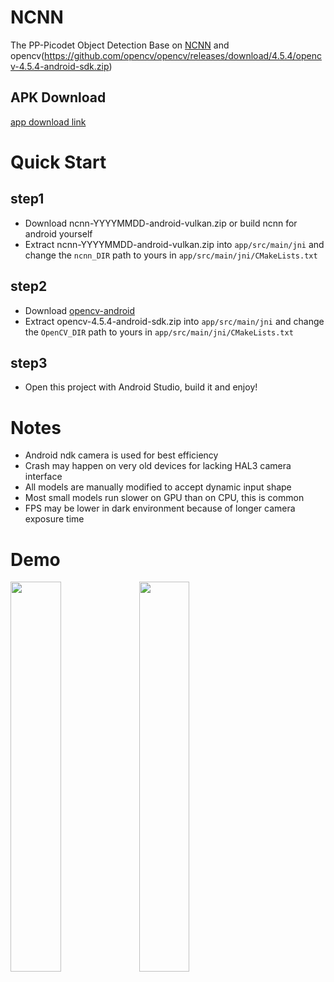 # NCNN
The PP-Picodet Object Detection Base on [NCNN](https://github.com/Tencent/ncnn) and opencv(https://github.com/opencv/opencv/releases/download/4.5.4/opencv-4.5.4-android-sdk.zip)


## APK Download
[app download link](https://media.githubusercontent.com/media/JiweiMaster/lfs/master/LargeFile/PP-PicoDet.apk)


# Quick Start
## step1
* Download ncnn-YYYYMMDD-android-vulkan.zip or build ncnn for android yourself
* Extract ncnn-YYYYMMDD-android-vulkan.zip into `app/src/main/jni` and change the `ncnn_DIR` path to yours in `app/src/main/jni/CMakeLists.txt`

## step2
* Download [opencv-android](https://github.com/opencv/opencv/releases/download/4.5.4/opencv-4.5.4-android-sdk.zip)
* Extract opencv-4.5.4-android-sdk.zip into `app/src/main/jni` and change the `OpenCV_DIR` path to yours in `app/src/main/jni/CMakeLists.txt`

## step3
* Open this project with Android Studio, build it and enjoy!

# Notes
* Android ndk camera is used for best efficiency
* Crash may happen on very old devices for lacking HAL3 camera interface
* All models are manually modified to accept dynamic input shape
* Most small models run slower on GPU than on CPU, this is common
* FPS may be lower in dark environment because of longer camera exposure time

# Demo
<img src="./picodet-small.gif" width="40%" height="40%"/>
<img src="./nanodet-small.gif" width="40%" height="40%"/>
<!-- <img src="./screenshot_car.jpg" width="40%" height="40%"/> -->